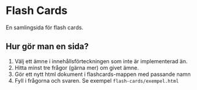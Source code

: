 # Flash Cards

En samlingsida för flash cards.

## Hur gör man en sida?

1.  Välj ett ämne i innehållsförteckningen som inte är implementerad än.
2.  Hitta minst tre frågor (gärna mer) om givet ämne.
3.  Gör ett nytt html dokument i flashcards-mappen med passande namn
4.  Fyll i frågorna och svaren. Se exempel `flash-cards/exempel.html`

